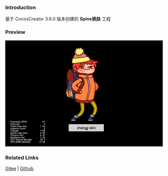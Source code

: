 ### Introduction

基于 CocosCreator 3.6.0 版本创建的 **Spine换肤** 工程

### Preview
![image](../../../gif/202203/2022030224.gif)

### Related Links
[Gitee](https://gitee.com/mirrors_cocos-creator/test-cases-3d/tree/v3.0/assets/cases/spine) | [Github](https://github.com/cocos-creator/test-cases-3d/tree/v3.0/assets/cases/spine)